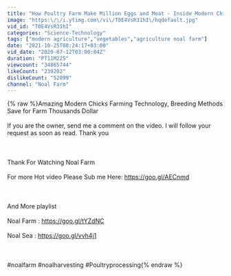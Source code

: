 ```yaml
---
title: "How Poultry Farm Make Million Eggs and Meat - Inside Modern Chickens Farm - Poultry Farm Technology"
image: "https:\/\/i.ytimg.com\/vi\/T0E4VsR31hI\/hqdefault.jpg"
vid_id: "T0E4VsR31hI"
categories: "Science-Technology"
tags: ["modern agriculture","vegetables","agriculture noal farm"]
date: "2021-10-25T08:24:17+03:00"
vid_date: "2020-07-12T03:00:04Z"
duration: "PT11M22S"
viewcount: "34865744"
likeCount: "239202"
dislikeCount: "52099"
channel: "Noal Farm"
---
```

{% raw %}Amazing Modern Chicks Farming Technology, Breeding Methods Save for Farm Thousands Dollar<br /><br />If you are the owner, send me a comment on the video. I will follow your request as soon as read. Thank you<br /><br /><br /><br />Thank For Watching  Noal Farm<br /><br />For more Hot video Please Sub me Here: <a rel="nofollow" target="blank" href="https://goo.gl/AECnmd">https://goo.gl/AECnmd</a><br /><br /><br /><br />And More playlist<br /><br />Noal Farm : <a rel="nofollow" target="blank" href="https://goo.gl/tYZdNC">https://goo.gl/tYZdNC</a><br /><br />Noal Sea : <a rel="nofollow" target="blank" href="https://goo.gl/vvh4j1">https://goo.gl/vvh4j1</a><br /><br /><br /><br />#noalfarm #noalharvesting #Poultryprocessing{% endraw %}
